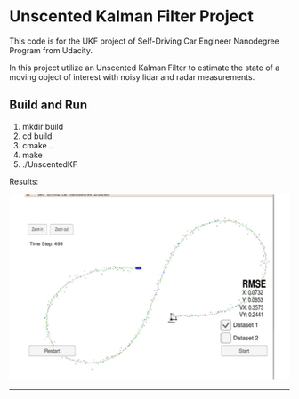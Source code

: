 # Unscented Kalman Filter Project 
This code is for the UKF project of Self-Driving Car Engineer Nanodegree Program from Udacity.

In this project utilize an Unscented Kalman Filter to estimate the state of a moving object of interest with noisy lidar and radar measurements. 

## Build and Run

1. mkdir build
2. cd build
3. cmake ..
4. make
5. ./UnscentedKF

Results:

![run1](results/run1.jpg)

---



